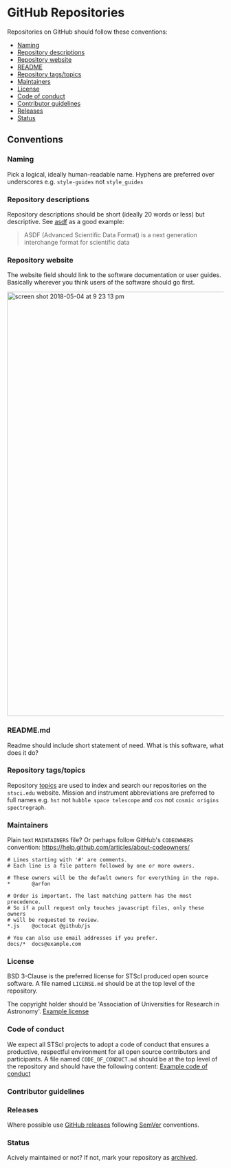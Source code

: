 # GitHub Repositories

Repositories on GitHub should follow these conventions:

- [Naming](#naming)
- [Repository descriptions](#repository-descriptions)
- [Repository website](#repository-website)
- [README](#readmemd)
- [Repository tags/topics](#tagstopics)
- [Maintainers](#maintainers)
- [License](#license)
- [Code of conduct](#code-of-conduct)
- [Contributor guidelines](#contributor-guidelines)
- [Releases](#releases)
- [Status](#status)

## Conventions

### Naming

Pick a logical, ideally human-readable name. Hyphens are preferred over underscores e.g. `style-guides` not `style_guides`

### Repository descriptions

Repository descriptions should be short (ideally 20 words or less) but descriptive. See [asdf](https://github.com/spacetelescope/asdf) as a good example:

> ASDF (Advanced Scientific Data Format) is a next generation interchange format for scientific data

### Repository website

The website field should link to the software documentation or user guides. Basically wherever you think users of the software should go first.

<img width="987" alt="screen shot 2018-05-04 at 9 23 13 pm" src="https://user-images.githubusercontent.com/4483/39658373-735f7614-4fe1-11e8-87d3-4debdde0cc90.png">

### README.md

Readme should include short statement of need. What is this software, what does it do?

### Repository tags/topics

Repository [topics](https://help.github.com/articles/about-topics/) are used to index and search our repositories on the `stsci.edu` website. Mission and instrument abbreviations are preferred to full names e.g. `hst` not `hubble space telescope` and `cos` not `cosmic origins spectrograph`.

### Maintainers

Plain text `MAINTAINERS` file? Or perhaps follow GitHub's `CODEOWNERS` convention: https://help.github.com/articles/about-codeowners/

```
# Lines starting with '#' are comments.
# Each line is a file pattern followed by one or more owners.

# These owners will be the default owners for everything in the repo.
*       @arfon

# Order is important. The last matching pattern has the most precedence.
# So if a pull request only touches javascript files, only these owners
# will be requested to review.
*.js    @octocat @github/js

# You can also use email addresses if you prefer.
docs/*  docs@example.com

```

### License

BSD 3-Clause is the preferred license for STScI produced open source software. A file named `LICENSE.md` should be at the top level of the repository.

The copyright holder should be 'Association of Universities for Research in Astronomy'. [Example license](https://github.com/spacetelescope/style-guides/blob/4eefc354e6311e5b8f2d42b11844142175f3ff7a/templates/LICENSE.md)

### Code of conduct

We expect all STScI projects to adopt a code of conduct that ensures a productive, respectful environment for all open source contributors and participants. A file named `CODE_OF_CONDUCT.md` should be at the top level of the repository and should have the following content: [Example code of conduct](https://github.com/spacetelescope/style-guides/blob/75d52647344f85527d9b60b6bf38bde46d30e2b2/templates/CODE_OF_CONDUCT.md)

### Contributor guidelines

### Releases

Where possible use [GitHub releases](https://help.github.com/articles/creating-releases/) following [SemVer](https://semver.org/) conventions.

### Status

Acively maintained or not? If not, mark your repository as [archived](https://help.github.com/articles/archiving-repositories/).
